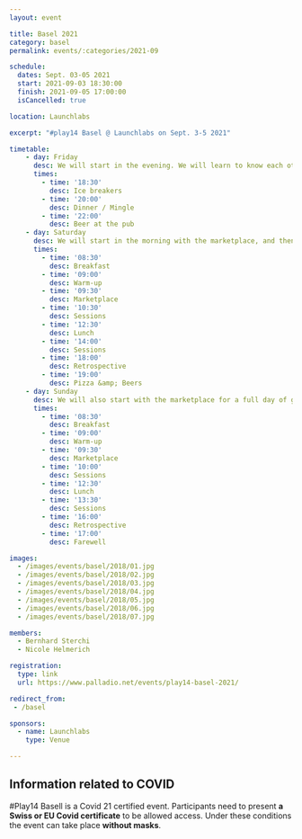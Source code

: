 ```yaml
---
layout: event

title: Basel 2021
category: basel
permalink: events/:categories/2021-09

schedule:
  dates: Sept. 03-05 2021
  start: 2021-09-03 18:30:00
  finish: 2021-09-05 17:00:00
  isCancelled: true

location: Launchlabs

excerpt: "#play14 Basel @ Launchlabs on Sept. 3-5 2021"

timetable:
    - day: Friday
      desc: We will start in the evening. We will learn to know each other and share a nice dinner all together.
      times:
        - time: '18:30'
          desc: Ice breakers
        - time: '20:00'
          desc: Dinner / Mingle
        - time: '22:00'
          desc: Beer at the pub
    - day: Saturday
      desc: We will start in the morning with the marketplace, and then we will play games all day long.
      times:
        - time: '08:30'
          desc: Breakfast
        - time: '09:00'
          desc: Warm-up
        - time: '09:30'
          desc: Marketplace
        - time: '10:30'
          desc: Sessions
        - time: '12:30'
          desc: Lunch
        - time: '14:00'
          desc: Sessions
        - time: '18:00'
          desc: Retrospective
        - time: '19:00'
          desc: Pizza &amp; Beers
    - day: Sunday
      desc: We will also start with the marketplace for a full day of games. Whoever needs to catch a plane can leave earlier.
      times:
        - time: '08:30'
          desc: Breakfast
        - time: '09:00'
          desc: Warm-up
        - time: '09:30'
          desc: Marketplace
        - time: '10:00'
          desc: Sessions
        - time: '12:30'
          desc: Lunch
        - time: '13:30'
          desc: Sessions
        - time: '16:00'
          desc: Retrospective
        - time: '17:00'
          desc: Farewell

images:
  - /images/events/basel/2018/01.jpg
  - /images/events/basel/2018/02.jpg
  - /images/events/basel/2018/03.jpg
  - /images/events/basel/2018/04.jpg
  - /images/events/basel/2018/05.jpg
  - /images/events/basel/2018/06.jpg
  - /images/events/basel/2018/07.jpg

members:
  - Bernhard Sterchi
  - Nicole Helmerich

registration:
  type: link
  url: https://www.palladio.net/events/play14-basel-2021/

redirect_from:
 - /basel

sponsors:
  - name: Launchlabs
    type: Venue

---
```


## Information related to COVID

#Play14 Basell is a Covid 21 certified event. Participants need to present **a Swiss or EU Covid certificate** to be allowed access. Under these conditions the event can take place **without masks**.

